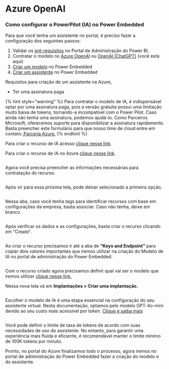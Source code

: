 # Azure OpenAI

### Como configurar o PowerPilot (IA) no Power Embedded

Para que você tenha um assistente no portal, é preciso fazer a configuração dos seguintes passos:

1. Validar os [pré-requisitos](../pre-requisitos.md) no Portal de Administração do Power BI.
2. Contratar o modelo no [Azure OpenAI](azure-openai.md) ou [OpenAI (ChatGPT)](openai.md) (você está aqui)
3. [Criar um modelo](../modelos-de-ia.md) no Power Embedded
4. [Criar um assistente](../assistentes-de-ia.md) no Power Embedded

Requisitos para criação de um assistente na Azure,

* Ter uma assinatura paga&#x20;

{% hint style="warning" %}
Para contratar o modelo de IA, é indispensável optar por uma assinatura paga, pois a versão gratuita possui uma limitação muito baixa de tokens, tornando-a incompatível com o Power Pilot. Caso ainda não tenha uma assinatura, podemos ajudá-lo. Como Parceiros Microsoft, oferecemos suporte para disponibilizar a assinatura rapidamente. Basta preencher este formulário para que nosso time de cloud entre em contato:[ Parceria Azure.](https://powertuning.com.br/parceria-azure)
{% endhint %}



Para criar o recurso de IA acesso [clique nesse link](https://platform.openai.com/assistants).



Para criar o recurso de IA no Azure [clique nesse link](https://portal.azure.com/#view/Microsoft_Azure_ProjectOxford/CognitiveServicesHub/~/OpenAI).

<figure><img src="../../../.gitbook/assets/image (84).png" alt=""><figcaption></figcaption></figure>



Agora você precisa preencher as informações necessárias para contratação do recurso.

<div align="left"><figure><img src="../../../.gitbook/assets/image (85).png" alt=""><figcaption></figcaption></figure></div>



Após vir para essa próxima tela, pode deixar selecionado a primeira opção.

<div align="left"><figure><img src="../../../.gitbook/assets/image (86).png" alt=""><figcaption></figcaption></figure></div>



Nessa aba, caso você tenha tags para identificar recursos com base em configurações da empresa, basta associar. Caso não tenha, deixe em branco.

<div align="left"><figure><img src="../../../.gitbook/assets/image (87).png" alt=""><figcaption></figcaption></figure></div>



Após verificar os dados e as configurações, basta criar o recurso clicando em “Create”.

<div align="left"><figure><img src="../../../.gitbook/assets/image (88).png" alt=""><figcaption></figcaption></figure></div>



Ao criar o recurso precisamos ir até a aba de **“Keys and Endpoint”** para copiar dois valores importantes que iremos utilizar na criação do Modelo de IA no portal de administração do Power Embedded.

<figure><img src="../../../.gitbook/assets/image (89).png" alt=""><figcaption></figcaption></figure>



Com o recurso criado agora precisamos definir qual vai ser o modelo que iremos utilizar [clique nesse link.](https://oai.azure.com/portal/)

Nessa nova tela vá em **Implantações > Criar uma implantação.**

<figure><img src="../../../.gitbook/assets/image (90).png" alt=""><figcaption></figcaption></figure>



Escolher o modelo de IA é uma etapa essencial na configuração do seu assistente virtual. Nesta documentação, optamos pelo modelo GPT-4o-mini devido ao seu custo mais acessível por token. [Clique e saiba mais](https://azure.microsoft.com/pt-br/pricing/details/cognitive-services/openai-service/)

<div align="left"><figure><img src="../../../.gitbook/assets/image (91).png" alt=""><figcaption></figcaption></figure></div>

Você pode definir o limite de taxa de tokens de acordo com suas necessidades de uso do assistente. No entanto, para garantir uma experiência mais fluida e eficiente, é recomendável manter o limite mínimo de 100K tokens por minuto.

Pronto, no portal do Azure finalizamos todo o processo, agora iremos no portal de administração do Power Embedded fazer a criação do modelo e do assistente.
